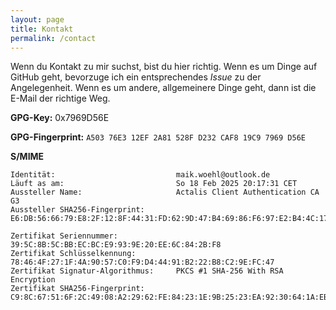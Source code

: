```yaml
---
layout: page
title: Kontakt
permalink: /contact
---
```




Wenn du Kontakt zu mir suchst, bist du hier richtig. Wenn es um Dinge auf GitHub geht, bevorzuge ich ein entsprechendes *Issue* zu der Angelegenheit. Wenn es um andere, allgemeinere Dinge geht, dann ist die E-Mail der richtige Weg. 

**GPG-Key:** 0x7969D56E

**GPG-Fingerprint:** `A503 76E3 12EF 2A81 528F D232 CAF8 19C9 7969 D56E`

**S/MIME**

```
Identität:                           maik.woehl@outlook.de
Läuft as am:                         So 18 Feb 2025 20:17:31 CET
Aussteller Name:                     Actalis Client Authentication CA G3
Aussteller SHA256-Fingerprint:       E6:DB:56:66:79:E8:2F:12:8F:44:31:FD:62:9D:47:B4:69:86:F6:97:E2:B4:4C:17:C5:C7:79:AD:97:D4:AC:68

Zertifikat Seriennummer:             39:5C:8B:5C:BB:EC:BC:E9:93:9E:20:EE:6C:84:2B:F8
Zertifikat Schlüsselkennung:         78:46:4F:27:1F:4A:90:57:C0:F9:D4:44:91:B2:22:B8:C2:9E:FC:47
Zertifikat Signatur-Algorithmus:     PKCS #1 SHA-256 With RSA Encryption
Zertifikat SHA256-Fingerprint:       C9:8C:67:51:6F:2C:49:08:A2:29:62:FE:84:23:1E:9B:25:23:EA:92:30:64:1A:EB:75:E6:4C:7F:8D:F6:A7:7C
```
